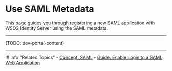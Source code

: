 # Use SAML Metadata

This page guides you through registering a new SAML application with WSO2 Identity Server using the SAML metadata.

-----

(TODO: dev-portal-content)

-----

!!! info "Related Topics"
    - [Concept: SAML](TODO:insert-link-to-concept)
    - [Guide: Enable Login to a SAML Web Application](../webapp-saml)